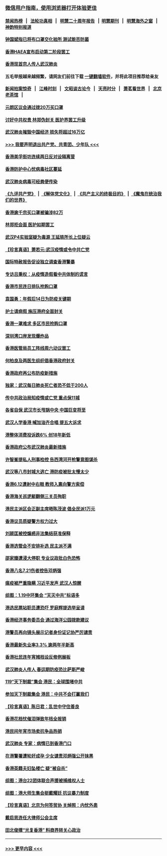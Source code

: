 ### [微信用户指南，使用浏览器打开体验更佳](https://github.com/gfw-breaker/banned-news1/blob/master/indexes/wechat-guide.md?t=0)
#### [禁闻热榜](热点新闻.md?t=0)  &nbsp;&nbsp;|&nbsp;&nbsp; [法轮功真相](https://github.com/gfw-breaker/truth/blob/master/README.md?t=0) &nbsp;&nbsp;|&nbsp;&nbsp; [明慧二十周年报告](https://github.com/gfw-breaker/mh-reports/blob/master/README.md?t=0) &nbsp;&nbsp;|&nbsp;&nbsp;[明慧期刊](https://github.com/gfw-breaker/mh-qikan) &nbsp;&nbsp;|&nbsp;&nbsp; [明慧海外之窗](https://github.com/gfw-breaker/mh-news/blob/master/README.md?t=0) &nbsp;&nbsp;|&nbsp;&nbsp; [神韵特别报道](https://github.com/gfw-breaker/mh-news/blob/master/shenyun.md?t=0)
#### [钟国斌指已将布口罩交化验所 测试能否防菌](../pages/nsc415/n11842783.md?t=02050501) 
#### [香港HAEA宣布启动第二阶段罢工](../pages/nsc415/n11842723.md?t=02050501) 
#### [香港现首宗人传人武汉肺炎](../pages/nsc415/n11842766.md?t=02050501) 
#### 五毛举报越来越频繁，请网友们前往下载 [一键翻墙软件](https://github.com/gfw-breaker/ssr-accounts)，并将此项目推荐给亲友
#### [新闻拍案惊奇](https://github.com/gfw-breaker/banned-news1/blob/master/pages/link4.md) &nbsp;&nbsp;|&nbsp;&nbsp; [江峰时刻](https://github.com/gfw-breaker/banned-news1/blob/master/pages/link4.md) &nbsp;&nbsp;|&nbsp;&nbsp; [文昭谈古论今](https://github.com/gfw-breaker/banned-news1/blob/master/pages/link4.md) &nbsp;&nbsp;|&nbsp;&nbsp; [天亮时分](https://github.com/gfw-breaker/banned-news1/blob/master/pages/link4.md) &nbsp;&nbsp;|&nbsp;&nbsp; [萧茗看世界](https://github.com/gfw-breaker/banned-news1/blob/master/pages/link4.md) &nbsp;&nbsp;|&nbsp;&nbsp; [北京老茶馆](https://github.com/gfw-breaker/banned-news1/blob/master/pages/link4.md) &nbsp;&nbsp;|&nbsp;&nbsp; 
#### [元朗区议会通过拨20万买口罩](../pages/nsc415/n11842754.md?t=02050501) 
#### [讨好中共权贵 林郑伪封关 医护界罢工升级](../pages/nsc415/n11842359.md?t=02050501) 
#### [武汉肺炎摧毁中国经济 损失将超过16万亿](../pages/nsc415/n11839723.md?t=02050501) 
#### [>>> 我要声明退出共产党、共青团、少年队 <<<](https://github.com/begood0513/goodnews/blob/master/quit/letter.md) 
#### [香港美孚街坊连续两日反对设隔离营](../pages/nsc415/n11839962.md?t=02050501) 
#### [香港防护中心忧病毒社区蔓延](../pages/nsc415/n11839933.md?t=02050501) 
#### [武汉肺炎病毒可经粪便传染](../pages/nsc415/n11839939.md?t=02050501) 
#### [《九评共产党》](https://github.com/begood0513/9ping.md/blob/master/README.md) &nbsp;|&nbsp; [《解体党文化》](../../../../jtdwh.md/blob/master/README.md)  &nbsp;|&nbsp; [《共产主义的终极目的》](../../../../gczydzjmd.md/blob/master/README.md) &nbsp;|&nbsp; [《魔鬼在统治我们的世界》](../../../../mgztzwmdsj.md/blob/master/README.md) 
#### [香港逾千宗买口罩被骗涉82万](../pages/nsc415/n11839914.md?t=02050501) 
#### [林郑拒会面 医护如期罢工](../pages/nsc415/n11839892.md?t=02050501) 
#### [武汉P4实验室疑为毒源 王延轶所长上位疑云](../pages/nsc415/n11835543.md?t=02050501) 
#### [【珍言真语】萧若元:武汉疫情或令中共亡党](../pages/nsc415/n11829394.md?t=02050501) 
#### [国际特赦报告促设独立调查香港警暴](../pages/nsc415/n11833845.md?t=02050501) 
#### [专访吕秉权：从疫情造假看中共体制的谎言](../pages/nsc415/n11833813.md?t=02050501) 
#### [香港市民连日排队抢购口罩](../pages/nsc415/n11833794.md?t=02050501) 
#### [袁国勇：年假后14日为防疫关键期](../pages/nsc415/n11831088.md?t=02050501) 
#### [护士请病假 施压港府全面封关](../pages/nsc415/n11831030.md?t=02050501) 
#### [香港一罩难求 多区市民抢购口罩](../pages/nsc415/n11831002.md?t=02050501) 
#### [深圳湾口岸发现爆炸品](../pages/nsc415/n11828802.md?t=02050501) 
#### [香港医管局员工阵线周六动议罢工](../pages/nsc415/n11828762.md?t=02050501) 
#### [何柏良及两医生组织倡香港政府封关](../pages/nsc415/n11828749.md?t=02050501) 
#### [香港政府再公布防疫新措施](../pages/nsc415/n11828716.md?t=02050501) 
#### [独家：武汉每日肺炎死亡者恐不低于200人](../pages/nsc415/n11828240.md?t=02050501) 
#### [传中共政治局知疫情或亡党 重点保11城](../pages/nsc415/n11828145.md?t=02050501) 
#### [各省自保 武汉市长甩锅中央 中国巨变将至](../pages/nsc415/n11828021.md?t=02050501) 
#### [武汉人学香港 喊加油齐合唱 提五大诉求](../pages/nsc415/n11827046.md?t=02050501) 
#### [港整体消费投诉跌6% 创18年新低](../pages/nsc415/n11817280.md?t=02050501) 
#### [香港政府公布武汉肺炎最新措施](../pages/nsc415/n11817152.md?t=02050501) 
#### [许智峯提私人刑事检控 告西湾河开枪警意图谋杀](../pages/nsc415/n11817132.md?t=02050501) 
#### [武汉等八市封城大逃亡 港防疫被批太慢太少](../pages/nsc415/n11817058.md?t=02050501) 
#### [香港6.12遭射中右眼 教师入禀向警方索偿](../pages/nsc415/n11814678.md?t=02050501) 
#### [香港海关巡逻艇翻侧三关员殉职](../pages/nsc415/n11814604.md?t=02050501) 
#### [港民主派区会正副主席晤陈茂波 倡全民派1万元](../pages/nsc415/n11814582.md?t=02050501) 
#### [香港议员质疑警方权力过大](../pages/nsc415/n11814560.md?t=02050501) 
#### [刘颕匡被控煽惑非法集结获准保释](../pages/nsc415/n11811727.md?t=02050501) 
#### [香港选管会不安排补选 民主派不满](../pages/nsc415/n11811691.md?t=02050501) 
#### [邵家臻遭浸大停职 专业议政批白色恐怖](../pages/nsc415/n11811670.md?t=02050501) 
#### [香港八名7.21伤者控告邓炳强](../pages/nsc415/n11811623.md?t=02050501) 
#### [瘟疫被严重隐瞒 习近平发声 武汉人惊醒](../pages/nsc415/n11811186.md?t=02050501) 
#### [组图：1.19中环集会 “天灭中共”标语多](../pages/nsc415/n11809514.md?t=02050501) 
#### [港选民票站职员遭恐吓 罗庭辉提选举呈请](../pages/nsc415/n11808914.md?t=02050501) 
#### [香港经济事务委员会 通过海洋公园拨款建议](../pages/nsc415/n11808906.md?t=02050501) 
#### [港警员再向镜头展示记者身份证记协严厉谴责](../pages/nsc415/n11808888.md?t=02050501) 
#### [香港最新失业率3.3% 逾两年半新高](../pages/nsc415/n11808887.md?t=02050501) 
#### [香港社民连年宵摊档设反修例展板](../pages/nsc415/n11808857.md?t=02050501) 
#### [武汉肺炎人传人 春运期防疫恐比萨斯严峻](../pages/nsc415/n11808739.md?t=02050501) 
#### [119“天下制裁”集会 港民：全球围堵中共](../pages/nsc415/n11806318.md?t=02050501) 
#### [参加天下制裁集会 港民：中共不会打赢我们](../pages/nsc415/n11806596.md?t=02050501) 
#### [【珍言真语】陈日君：乱世中守住善良](../pages/nsc415/n11806247.md?t=02050501) 
#### [香港花档忧催泪弹致年桔全报销](../pages/nsc415/n11806130.md?t=02050501) 
#### [港民间年宵市场卖抗争品热销](../pages/nsc415/n11806073.md?t=02050501) 
#### [武汉肺炎 专家：病情已到香港门口](../pages/nsc415/n11806020.md?t=02050501) 
#### [在港警署遭轮奸成孕 少女谴责邓炳强公开抹黑](../pages/nsc415/n11805981.md?t=02050501) 
#### [香港英籍夫妇坠楼亡 疑“被自杀”](../pages/nsc415/n11805937.md?t=02050501) 
#### [组图：港台22团体联合声援被捕维权人士](../pages/nsc415/n11801834.md?t=02050501) 
#### [组图：港大师生集会挺戴耀廷 抗议暴力制度](../pages/nsc415/n11799298.md?t=02050501) 
#### [【珍言真语】北京为何签贸协 关焯照：内忧外患](../pages/nsc415/n11799790.md?t=02050501) 
#### [戴启思连任大律师公会主席](../pages/nsc415/n11799306.md?t=02050501) 
#### [田北俊撑“光复香港” 料商界转关心政治](../pages/nsc415/n11799287.md?t=02050501) 

----
#### [ >>> 更早内容 <<< ](../indexes/nsc415-earlier.md)
